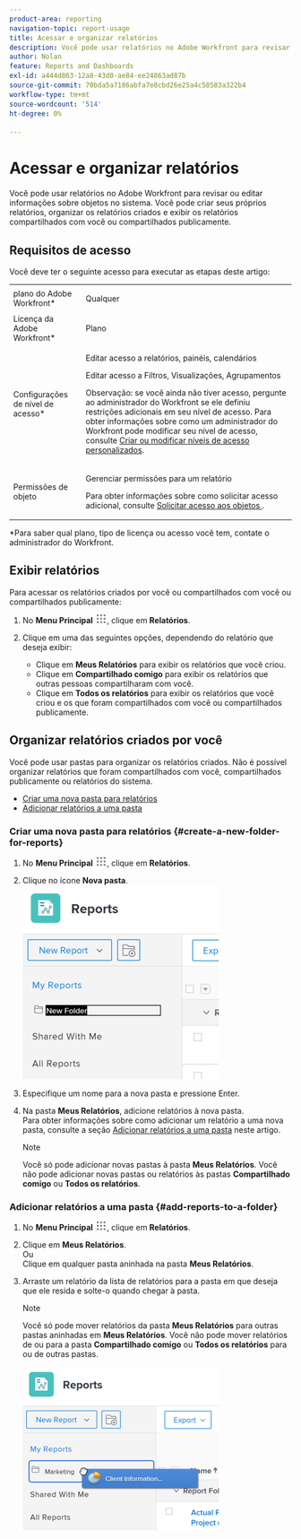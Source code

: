 ```yaml
---
product-area: reporting
navigation-topic: report-usage
title: Acessar e organizar relatórios
description: Você pode usar relatórios no Adobe Workfront para revisar ou editar informações sobre objetos no sistema. Você pode criar seus próprios relatórios, organizar os relatórios criados e exibir os relatórios compartilhados com você ou compartilhados publicamente.
author: Nolan
feature: Reports and Dashboards
exl-id: a444d863-12a8-43d0-ae84-ee24863ad87b
source-git-commit: 70bda5a7186abfa7e8cbd26e25a4c58583a322b4
workflow-type: tm+mt
source-wordcount: '514'
ht-degree: 0%

---
```


# Acessar e organizar relatórios

Você pode usar relatórios no Adobe Workfront para revisar ou editar informações sobre objetos no sistema. Você pode criar seus próprios relatórios, organizar os relatórios criados e exibir os relatórios compartilhados com você ou compartilhados publicamente.

## Requisitos de acesso

Você deve ter o seguinte acesso para executar as etapas deste artigo:

<table style="table-layout:auto"> 
 <col> 
 <col> 
 <tbody> 
  <tr> 
   <td role="rowheader">plano do Adobe Workfront*</td> 
   <td> <p>Qualquer</p> </td> 
  </tr> 
  <tr> 
   <td role="rowheader">Licença da Adobe Workfront*</td> 
   <td> <p>Plano </p> </td> 
  </tr> 
  <tr> 
   <td role="rowheader">Configurações de nível de acesso*</td> 
   <td> <p>Editar acesso a relatórios, painéis, calendários</p> <p>Editar acesso a Filtros, Visualizações, Agrupamentos</p> <p>Observação: se você ainda não tiver acesso, pergunte ao administrador do Workfront se ele definiu restrições adicionais em seu nível de acesso. Para obter informações sobre como um administrador do Workfront pode modificar seu nível de acesso, consulte <a href="../../../administration-and-setup/add-users/configure-and-grant-access/create-modify-access-levels.md" class="MCXref xref">Criar ou modificar níveis de acesso personalizados</a>.</p> </td> 
  </tr> 
  <tr> 
   <td role="rowheader">Permissões de objeto</td> 
   <td> <p>Gerenciar permissões para um relatório</p> <p>Para obter informações sobre como solicitar acesso adicional, consulte <a href="../../../workfront-basics/grant-and-request-access-to-objects/request-access.md" class="MCXref xref">Solicitar acesso aos objetos </a>.</p> </td> 
  </tr> 
 </tbody> 
</table>

&#42;Para saber qual plano, tipo de licença ou acesso você tem, contate o administrador do Workfront.

## Exibir relatórios

Para acessar os relatórios criados por você ou compartilhados com você ou compartilhados publicamente:

1. No **Menu Principal** ![Ícone do Menu Principal](assets/main-menu-icon.png), clique em **Relatórios**.

1. Clique em uma das seguintes opções, dependendo do relatório que deseja exibir:

   * Clique em **Meus Relatórios** para exibir os relatórios que você criou.
   * Clique em **Compartilhado comigo** para exibir os relatórios que outras pessoas compartilharam com você.
   * Clique em **Todos os relatórios** para exibir os relatórios que você criou e os que foram compartilhados com você ou compartilhados publicamente.

## Organizar relatórios criados por você

Você pode usar pastas para organizar os relatórios criados. Não é possível organizar relatórios que foram compartilhados com você, compartilhados publicamente ou relatórios do sistema.

* [Criar uma nova pasta para relatórios](#create-a-new-folder-for-reports)
* [Adicionar relatórios a uma pasta](#add-reports-to-a-folder)

### Criar uma nova pasta para relatórios {#create-a-new-folder-for-reports}

1. No **Menu Principal** ![Ícone do Menu Principal](assets/main-menu-icon.png), clique em **Relatórios**.

1. Clique no ícone **Nova pasta**.\
   ![Ícone de nova pasta](assets/nwe-new-folder-350x346.png)

1. Especifique um nome para a nova pasta e pressione Enter.
1. Na pasta **Meus Relatórios**, adicione relatórios à nova pasta.\
   Para obter informações sobre como adicionar um relatório a uma nova pasta, consulte a seção [Adicionar relatórios a uma pasta](#add-reports-to-a-folder) neste artigo.

   >[!NOTE]
   >
   >Você só pode adicionar novas pastas à pasta **Meus Relatórios**. Você não pode adicionar novas pastas ou relatórios às pastas **Compartilhado comigo** ou **Todos os relatórios**.

### Adicionar relatórios a uma pasta {#add-reports-to-a-folder}

1. No **Menu Principal** ![Ícone do Menu Principal](assets/main-menu-icon.png), clique em **Relatórios**.

1. Clique em **Meus Relatórios**.\
   Ou\
   Clique em qualquer pasta aninhada na pasta **Meus Relatórios**.

1. Arraste um relatório da lista de relatórios para a pasta em que deseja que ele resida e solte-o quando chegar à pasta.

   >[!NOTE]
   >
   >Você só pode mover relatórios da pasta **Meus Relatórios** para outras pastas aninhadas em **Meus Relatórios**. Você não pode mover relatórios de ou para a pasta **Compartilhado comigo** ou **Todos os relatórios** para ou de outras pastas.

   ![Arraste o relatório para a pasta](assets/nwe-drag-report-to-folder-350x292.png)
